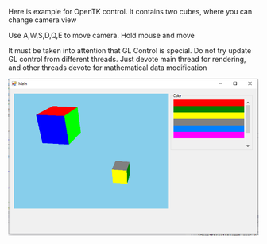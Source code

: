 ﻿Here is example for OpenTK control. It contains two cubes, where you can change camera view

Use A,W,S,D,Q,E to move camera. Hold mouse and move 

It must be taken into attention that GL Control is special. Do not try update GL control from different threads. Just devote main thread for rendering, and other threads devote for mathematical data modification

<img src="Screenshot.png" />